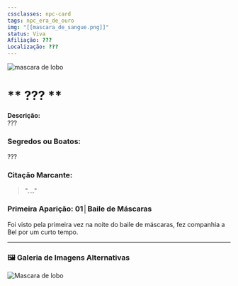 ```yaml
---
cssclasses: npc-card
tags: npc_era_de_ouro
img: "[[mascara_de_sangue.png]]"
status: Viva
Afiliação: ???
Localização: ???
---
```


<img src="mascara_de_sangue.png" alt="mascara de lobo" />

# ** ??? **
**Descrição:**  
???
### **Segredos ou Boatos:**  
???

### **Citação Marcante:**  
> "...."

### **Primeira Aparição:** 01│Baile de Máscaras
Foi visto pela primeira vez na noite do baile de máscaras, fez companhia a Bel por um curto tempo.


---

### 🖼️ **Galeria de Imagens Alternativas**

<div class="npc-gallery">
    <img src="mascara_de_sangue.png" alt="Mascara de lobo" />
</div>



